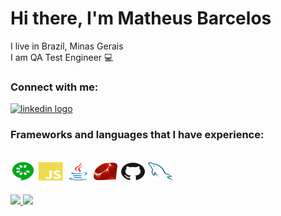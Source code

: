 <h1 align="left">Hi there, I'm Matheus Barcelos</h1>
<p align="left">I live in Brazil, Minas Gerais<br>I am QA Test Engineer 💻</p>
<h3 align="left">Connect with me:</h3>

<div align="left">
  <a href="https://www.linkedin.com/in/matheus-barcelos-552b2828/" target="_blank">
    <img src="https://raw.githubusercontent.com/maurodesouza/profile-readme-generator/master/src/assets/icons/social/linkedin/default.svg" width="56" height="40" alt="linkedin logo"  />
  </a>
</div>

<p align="left"></p>

###
<h3 align="left">Frameworks and languages ​​that I have experience:</h3>

<div style="display: inline_block"><br>
  <img align="center" alt="New-Jv" height="30" width="40" src="https://raw.githubusercontent.com/devicons/devicon/master/icons/cucumber/cucumber-plain.svg">
  <img align="center" alt="New-Jv" height="30" width="40" src="https://raw.githubusercontent.com/devicons/devicon/master/icons/javascript/javascript-plain.svg">
  <img align="center" alt="New-Jv" height="30" width="40" src="https://raw.githubusercontent.com/devicons/devicon/master/icons/java/java-original.svg">
  <img align="center" alt="New-Jv" height="30" width="40" src="https://raw.githubusercontent.com/devicons/devicon/master/icons/ruby/ruby-original.svg">
  <img align="center" alt="New-Gh" height="30" width="40" src="https://raw.githubusercontent.com/devicons/devicon/master/icons/github/github-original.svg">
 <img align="center" alt="New-Jv" height="30" width="40" src="https://raw.githubusercontent.com/devicons/devicon/master/icons/mysql/mysql-original.svg">
</div>

###
<p align="left"></p>

 <div>
  <a href="https://github.com/matheusbarcelos">
  <img height="180em" src="https://github-readme-stats.vercel.app/api?username=matheusbarcelos&show_icons=true&theme=gotham"/>
  <img height="180em" src="https://github-readme-stats.vercel.app/api/top-langs/?username=matheusbarcelos&layout=compact&theme=gotham"/>
<div>


